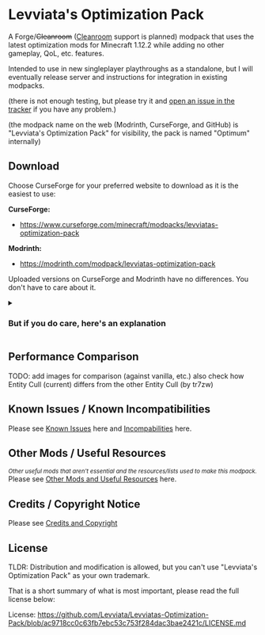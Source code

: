 # Levviata's Optimization Pack
A Forge/~~Cleanroom~~ ([Cleanroom](https://discord.com/invite/f2K4aSpG4F) support is planned) modpack
that uses the latest optimization mods for Minecraft 1.12.2 while adding no other gameplay,
QoL, etc. features.

Intended to use in new singleplayer playthroughs as a standalone,
but I will eventually release server and instructions for integration in existing modpacks.

(there is not enough testing,
but please try it
and [open an issue in the tracker](https://github.com/Levviata/Levviatas-Optimization-Pack/issues)
if you have any problem.)

(the modpack name on the web (Modrinth, CurseForge, and GitHub) is "Levviata's Optimization Pack" for visibility,
the pack is named "Optimum" internally)

## Download
Choose CurseForge for your preferred website to download as it is the easiest to use:

**CurseForge:** 
- https://www.curseforge.com/minecraft/modpacks/levviatas-optimization-pack

**Modrinth:**
- https://modrinth.com/modpack/levviatas-optimization-pack

Uploaded versions on CurseForge and Modrinth have no differences. You don't have to care about it.

<details>
  <summary><h3>But if you do care, here's an explanation</h3></summary>
  
----
The only difference that "matters"
is that the modpack version on Modrinth uses [File Director](https://modrinth.com/mod/filedirector) to download these mods:

- [Entity Culling](https://www.curseforge.com/minecraft/mc-mods/entity-culling)
- [Nothirium](https://www.curseforge.com/minecraft/mc-mods/nothirium)
- [RenderLib](https://www.curseforge.com/minecraft/mc-mods/renderlib)

There is currently no other way to bundle those mods with the [Modrinth] modpack.

This is because of:

- Mods might not be on CurseForge or Modrinth or vice versa.
- Distribution permissions are different from CurseForge to Modrinth and vice versa.
- Some mods have restrictive licenses which do not allow distribution.
</details>

## Performance Comparison
TODO: add images for comparison (against vanilla, etc.)
also check how Entity Cull (current) differs from the other Entity Cull (by tr7zw)

## Known Issues / Known Incompatibilities
Please see [Known Issues](https://github.com/Levviata/Levviatas-Optimization-Pack/blob/e5130c73abf441c403c4ec885435f0c11fdef307/Documentation/KNOWN_ISSUES.md) here and [Incompabilities](https://github.com/Levviata/Levviatas-Optimization-Pack/blob/e5130c73abf441c403c4ec885435f0c11fdef307/Documentation/INCOMPATIBILITIES.md) here.

## Other Mods / Useful Resources
<sub>_Other useful mods that aren't essential and the resources/lists used to make this modpack._</sub>
Please see [Other Mods and Useful Resources](https://github.com/Levviata/Levviatas-Optimization-Pack/blob/e5130c73abf441c403c4ec885435f0c11fdef307/Documentation/RESOURCES.md) here.

## Credits / Copyright Notice
Please see [Credits and Copyright](https://github.com/Levviata/Levviatas-Optimization-Pack/blob/49fe7db695996d761474fa3737db3c20681939d5/Documentation/CREDITS.md)

## License
TLDR: Distribution and modification is allowed, but you can't use "Levviata's Optimization Pack" as your own trademark.

That is a short summary of what is most important, please read the full license below:

License: https://github.com/Levviata/Levviatas-Optimization-Pack/blob/ac9718cc0c63fb7ebc53c753f284dac3bae2421c/LICENSE.md
